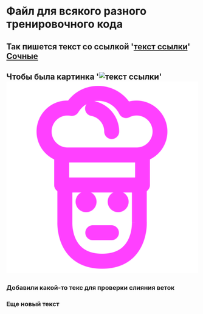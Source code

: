# Файл для всякого разного тренировочного кода 

## Так пишется текст со ссылкой '[текст ссылки](ссылка)' [Сочные](https://prezervativnaya.ru/product/clen-ledenec-srednij-cernyj11-sm)

## Чтобы была картинка '![текст ссылки](ссылка)' ![img.png](img.png)


### Добавили какой-то текс для проверки слияния веток
 
### Еще новый текст
